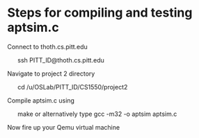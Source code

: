 # Steps for compiling and testing aptsim.c
<p>Connect to thoth.cs.pitt.edu</p>
<ul>ssh PITT_ID@thoth.cs.pitt.edu</ul>
<p>Navigate to project 2 directory</p>
<ul>cd /u/OSLab/PITT_ID/CS1550/project2</ul>
<p>Compile aptsim.c using</p>
<ul>make or alternatively type <bf>gcc -m32 -o aptsim aptsim.c</bf></ul>
<p>Now fire up your Qemu virtual machine</p>


